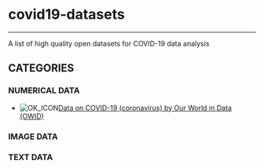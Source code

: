 # covid19-datasets
------------------
A list of high quality open datasets for COVID-19 data analysis 

## CATEGORIES

### NUMERICAL DATA
* ![OK_ICON](https://github.com/sfu-db/covid19-datasets/blob/master/assets/ok_icon.png)[Data on COVID-19 (coronavirus) by Our World in Data (OWID)](https://github.com/sfu-db/covid19-datasets/blob/master/datasets-details/owid-COVID19.md)



### IMAGE DATA




### TEXT DATA
